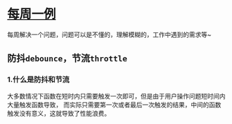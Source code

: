 # [每周一例](./JavaScript/每周一例)
每周解决一个问题，问题可以是不懂的，理解模糊的，工作中遇到的需求等~

## 防抖`debounce`，节流`throttle`
### 1.什么是防抖和节流
大多数情况下函数在短时内只需要触发一次即可，但是由于用户操作问题短时间内大量触发函数导致，
而实际只需要第一次或者最后一次触发的结果，中间的函数触发没有意义，这就导致了性能浪费。
